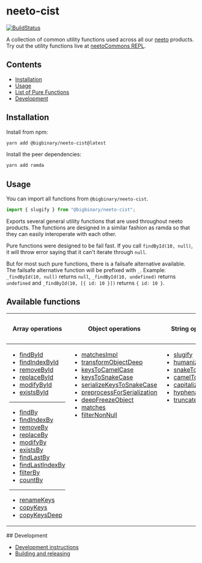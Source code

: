 # neeto-cist

[![BuildStatus](https://neeto-engineering.neetoci.com/badges/neeto-cist/workflows/default.svg)](https://neeto-engineering.neetoci.com/projects/neeto-cist)

A collection of common utility functions used across all our
[neeto](https://neeto.com) products. Try out the utility functions live at
[neetoCommons REPL](https://neeto-cist.neeto.com/).

## Contents
  - [Installation](#installation)
  - [Usage](#usage)
  - [List of Pure Functions](#list-of-pure-functions)
  - [Development](#development)

## Installation

Install from npm:

```bash
yarn add @bigbinary/neeto-cist@latest
```

Install the peer dependencies:

```bash
yarn add ramda
```

## Usage

You can import all functions from `@bigbinary/neeto-cist`.

```js
import { slugify } from "@bigbinary/neeto-cist";
```

Exports several general utility functions that are used throughout neeto
products. The functions are designed in a similar fashion as ramda so that they
can easily interoperate with each other.

Pure functions were designed to be fail fast. If you call `findById(10, null)`,
it will throw error saying that it can't iterate through `null`.

But for most such pure functions, there is a failsafe alternative available. The
failsafe alternative function will be prefixed with `_`. Example:
`_findById(10, null)` returns `null`, `_findById(10, undefined)` returns
`undefined` and `_findById(10, [{ id: 10 }])` returns `{ id: 10 }`.

## Available functions

<table>
<thead>
<tr>
<th>

Array operations

</th>
<th>

Object operations

</th>
<th>

String operations

</th>
<th>

General utility functions

</th>
</tr>
</thead>
<tbody>
<tr>
<td style="vertical-align: top;">

- [findById](./arrays/findById.md)
- [findIndexById](./arrays/findIndexById.md)
- [removeById](./arrays/removeById.md)
- [replaceById](./arrays/replaceById.md)
- [modifyById](./arrays/modifyById.md)
- [existsById](./arrays/existsById.md)

---

- [findBy](./arrays/findBy.md)
- [findIndexBy](./arrays/findIndexBy.md)
- [removeBy](./arrays/removeBy.md)
- [replaceBy](./arrays/replaceBy.md)
- [modifyBy](./arrays/modifyBy.md)
- [existsBy](./arrays/existsBy.md)
- [findLastBy](./arrays/findLastBy.md)
- [findLastIndexBy](./arrays/findLastIndexBy.md)
- [filterBy](./arrays/filterBy.md)
- [countBy](./arrays/countBy.md)

---

- [renameKeys](./arrays/renameKeys.md)
- [copyKeys](./arrays/copyKeys.md)
- [copyKeysDeep](./arrays/copyKeysDeep.md)

</td>
<td  style="vertical-align: top;">

- [matchesImpl](./objects/matchesImpl.md)
- [transformObjectDeep](./objects/transformObjectDeep.md)
- [keysToCamelCase](./objects/keysToCamelCase.md)
- [keysToSnakeCase](./objects/keysToSnakeCase.md)
- [serializeKeysToSnakeCase](./objects/serializeKeysToSnakeCase.md)
- [preprocessForSerialization](./objects/preprocessForSerialization.md)
- [deepFreezeObject](./objects/deepFreezeObject.md)
- [matches](./objects/matches.md)
- [filterNonNull](./objects/filterNonNull.md)

</td>
<td  style="vertical-align: top;">

- [slugify](./strings/slugify.md)
- [humanize](./strings/humanize.md)
- [snakeToCamelCase](./strings/snakeToCamelCase.md)
- [camelToSnakeCase](./strings/camelToSnakeCase.md)
- [capitalize](./strings/capitalize.md)
- [hyphenate](./strings/hyphenate.md)
- [truncate](./strings/truncate.md)

</td>
<td  style="vertical-align: top;">

- [nullSafe](./general/nullSafe.md)
- [noop](./general/noop.md)
- [toLabelAndValue](./general/toLabelAndValue.md)
- [getRandomInt](./general/getRandomInt.md)
- [randomPick](./general/randomPick.md)
- [dynamicArray](./general/dynamicArray.md)
- [isNotEmpty](./general/isNotEmpty.md)
- [isNot (notEquals)](./general/isNot.md)
- [isNotPresent](./general/isNotPresent.md)
- [isPresent](./general/isPresent.md)
- [isNotEqualDeep (alias notEqualsDeep)](./general/isNotEqualDeep.md)
- [modifyWithImmer](./general/modifyWithImmer.md)
</td>
<tr>
</tbody>
</table>
## Development

- [Development instructions](./docs/general/development-instructions.md)
- [Building and releasing](./docs/general/building-and-releasing.md)
